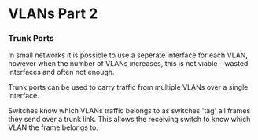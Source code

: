 # VLANs Part 2

### Trunk Ports

In small networks it is possible to use a seperate interface for each VLAN, however when the number of VLANs increases, this is not viable - wasted interfaces and often not enough.

Trunk ports can be used to carry traffic from multiple VLANs over a single interface.

Switches know which VLANs traffic belongs to as switches 'tag' all frames they send over a trunk link. This allows the receiving switch to know which VLAN the frame belongs to.